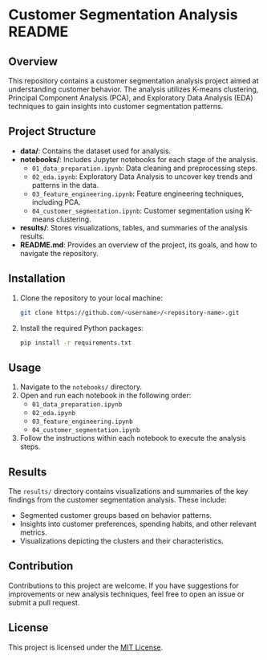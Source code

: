 # Customer Segmentation Analysis README

## Overview
This repository contains a customer segmentation analysis project aimed at understanding customer behavior. The analysis utilizes K-means clustering, Principal Component Analysis (PCA), and Exploratory Data Analysis (EDA) techniques to gain insights into customer segmentation patterns.

## Project Structure
- **data/**: Contains the dataset used for analysis.
- **notebooks/**: Includes Jupyter notebooks for each stage of the analysis.
  - `01_data_preparation.ipynb`: Data cleaning and preprocessing steps.
  - `02_eda.ipynb`: Exploratory Data Analysis to uncover key trends and patterns in the data.
  - `03_feature_engineering.ipynb`: Feature engineering techniques, including PCA.
  - `04_customer_segmentation.ipynb`: Customer segmentation using K-means clustering.
- **results/**: Stores visualizations, tables, and summaries of the analysis results.
- **README.md**: Provides an overview of the project, its goals, and how to navigate the repository.

## Installation
1. Clone the repository to your local machine:
   ```bash
   git clone https://github.com/<username>/<repository-name>.git
   ```
2. Install the required Python packages:
   ```bash
   pip install -r requirements.txt
   ```

## Usage
1. Navigate to the `notebooks/` directory.
2. Open and run each notebook in the following order:
   - `01_data_preparation.ipynb`
   - `02_eda.ipynb`
   - `03_feature_engineering.ipynb`
   - `04_customer_segmentation.ipynb`
3. Follow the instructions within each notebook to execute the analysis steps.

## Results
The `results/` directory contains visualizations and summaries of the key findings from the customer segmentation analysis. These include:
- Segmented customer groups based on behavior patterns.
- Insights into customer preferences, spending habits, and other relevant metrics.
- Visualizations depicting the clusters and their characteristics.

## Contribution
Contributions to this project are welcome. If you have suggestions for improvements or new analysis techniques, feel free to open an issue or submit a pull request.

## License
This project is licensed under the [MIT License](https://opensource.org/licenses/MIT). 
